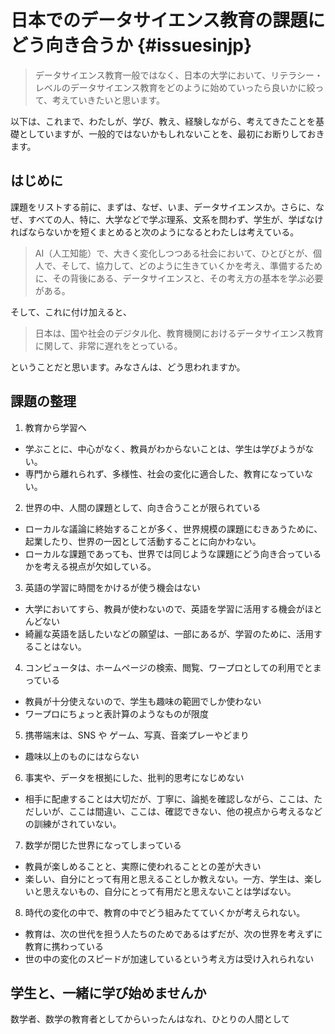 # 日本でのデータサイエンス教育の課題にどう向き合うか {#issuesinjp}

> データサイエンス教育一般ではなく、日本の大学において、リテラシー・レベルのデータサイエンス教育をどのように始めていったら良いかに絞って、考えていきたいと思います。

以下は、これまで、わたしが、学び、教え、経験しながら、考えてきたことを基礎としていますが、一般的ではないかもしれないことを、最初にお断りしておきます。

## はじめに

課題をリストする前に、まずは、なぜ、いま、データサイエンスか。さらに、なぜ、すべての人、特に、大学などで学ぶ理系、文系を問わず、学生が、学ばなければならないかを短くまとめると次のようになるとわたしは考えている。

>AI（人工知能）で、大きく変化しつつある社会において、ひとびとが、個人で、そして、協力して、どのように生きていくかを考え、準備するために、その背後にある、データサイエンスと、その考え方の基本を学ぶ必要がある。

そして、これに付け加えると、

> 日本は、国や社会のデジタル化、教育機関におけるデータサイエンス教育に関して、非常に遅れをとっている。

ということだと思います。みなさんは、どう思われますか。

## 課題の整理

1. 教育から学習へ
  - 学ぶことに、中心がなく、教員がわからないことは、学生は学びようがない。
  - 専門から離れられず、多様性、社会の変化に適合した、教育になっていない。

2. 世界の中、人間の課題として、向き合うことが限られている
  - ローカルな議論に終始することが多く、世界規模の課題にむきあうために、起業したり、世界の一因として活動することに向かわない。
  - ローカルな課題であっても、世界では同じような課題にどう向き合っているかを考える視点が欠如している。

3. 英語の学習に時間をかけるが使う機会はない
  - 大学においてすら、教員が使わないので、英語を学習に活用する機会がほとんどない
  - 綺麗な英語を話したいなどの願望は、一部にあるが、学習のために、活用することはない。

4. コンピュータは、ホームページの検索、閲覧、ワープロとしての利用でとまっている
  - 教員が十分使えないので、学生も趣味の範囲でしか使わない
  - ワープロにちょっと表計算のようなものが限度

5. 携帯端末は、SNS や ゲーム、写真、音楽プレーやどまり
  - 趣味以上のものにはならない

6. 事実や、データを根拠にした、批判的思考になじめない
  - 相手に配慮することは大切だが、丁寧に、論拠を確認しながら、ここは、ただしいが、ここは間違い、ここは、確認できない、他の視点から考えるなどの訓練がされていない。
  
7. 数学が閉じた世界になってしまっている
  - 教員が楽しめることと、実際に使われることとの差が大きい
  - 楽しい、自分にとって有用と思えることしか教えない。一方、学生は、楽しいと思えないもの、自分にとって有用だと思えないことは学ばない。
  
8. 時代の変化の中で、教育の中でどう組みたてていくかが考えられない。
  - 教育は、次の世代を担う人たちのためであるはずだが、次の世界を考えずに教育に携わっている
  - 世の中の変化のスピードが加速しているという考え方は受け入れられない
  
## 学生と、一緒に学び始めませんか

数学者、数学の教育者としてからいったんはなれ、ひとりの人間として







